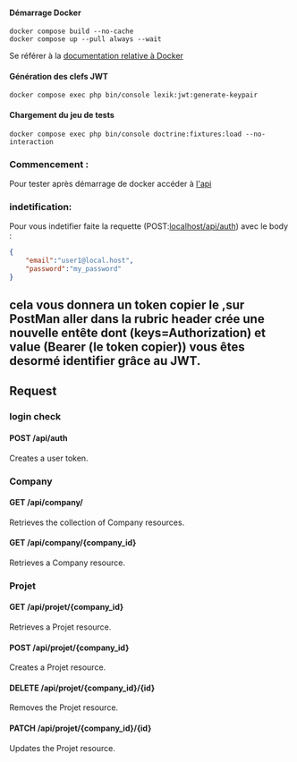 #### Démarrage Docker
```shell
docker compose build --no-cache
docker compose up --pull always --wait
```
Se référer à la [documentation relative à Docker](https://github.com/dunglas/symfony-docker)

#### Génération des clefs JWT
```shell
docker compose exec php bin/console lexik:jwt:generate-keypair
```

#### Chargement du jeu de tests
```shell
docker compose exec php bin/console doctrine:fixtures:load --no-interaction
```
### Commencement :

Pour tester après démarrage de docker accéder à [l'api](https://localhost/api)

### indetification:
Pour vous indetifier faite la requette (POST:[localhost/api/auth](https://localhost/api/auth)) 
avec le body :
```json
{
    "email":"user1@local.host",
    "password":"my_password"
}
```
cela vous donnera un token copier le ,sur PostMan aller dans la rubric header crée une nouvelle entête dont (keys=Authorization) et value (Bearer (le token  copier))
vous êtes desormé identifier grâce au JWT. 
---
## Request 
### login check
#### POST /api/auth
Creates a user token.
### Company 
#### GET /api/company/ 
Retrieves the collection of Company resources.
#### GET /api/company/{company_id}
Retrieves a Company resource.
### Projet
#### GET /api/projet/{company_id}
Retrieves a Projet resource.
#### POST /api/projet/{company_id}
Creates a Projet resource.
#### DELETE /api/projet/{company_id}/{id}
Removes the Projet resource.
#### PATCH /api/projet/{company_id}/{id}
Updates the Projet resource.